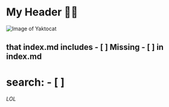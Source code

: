 # My Header 🌟💖

![Image of Yaktocat](https://octodex.github.com/images/yaktocat.png)

that index.md includes \- \[ ] 
Missing \- \[ ]  in index.md
----------------
# search: \- \[ ] 

###### LOL
